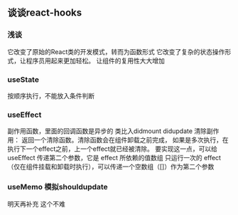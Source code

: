 ## 谈谈react-hooks


### 浅谈
它改变了原始的React类的开发模式，转而为函数形式
它改变了复杂的状态操作形式，让程序员用起来更加轻松。
让组件的复用性大大增加

### useState
按顺序执行，不能放入条件判断

### useEffect
副作用函数，里面的回调函数是异步的
类比入didmount didupdate
清除副作用： 返回一个清除函数。清除函数会在组件卸载之前完成，
如果是多次执行，在执行下一个effect之前，上一个effect就已经被清除。
要实现这一点，可以给 useEffect 传递第二个参数，它是 effect 所依赖的值数组
只运行一次的 effect（仅在组件挂载和卸载时执行），可以传递一个空数组（[]）作为第二个参数


### useMemo 模拟shouldupdate

明天再补充  这个不难


